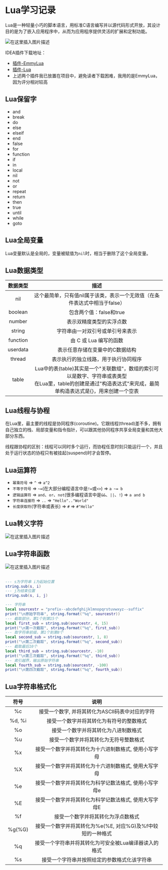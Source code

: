 # Lua学习记录

Lua是一种轻量小巧的脚本语言，用标准C语言编写并以源代码形式开放，其设计目的是为了嵌入应用程序中，从而为应用程序提供灵活的扩展和定制功能。

![在这里插入图片描述](https://github.com/ChenYikunReal/lua_training/blob/master/images/lua-bits.jpg?x-oss-process=image/watermark,type_ZmFuZ3poZW5naGVpdGk,shadow_10,text_aHR0cHM6Ly9ibG9nLmNzZG4ubmV0L3dlaXhpbl80Mzg5NjMxOA==,size_16,color_FFFFFF,t_70)


IDEA插件下载地址：
- [插件-EmmyLua](https://plugins.jetbrains.com/plugin/9768-emmylua)
- [插件-Lua](https://plugins.jetbrains.com/plugin/5055-lua)
- 上述两个插件我已放置在项目中，避免读者下载困难，我用的是EmmyLua，因为评分相对较高

## Lua保留字
- and
- break 
- do
- else
- elseif
- end 
- false
- for
- function
- if 
- in
- local
- nil
- not 
- or
- repeat
- return
- then 
- true
- until
- while
- goto

## Lua全局变量
Lua变量默认是全局的，变量被赋值为`nil`时，相当于删除了这个全局变量。

## Lua数据类型
|数据类型 | 描述|
|:---:|:---:|
|nil | 这个最简单，只有值nil属于该类，表示一个无效值（在条件表达式中相当于false）
|boolean | 包含两个值：false和true
|number | 表示双精度类型的实浮点数
|string | 字符串由一对双引号或单引号来表示
|function | 由 C 或 Lua 编写的函数
|userdata | 表示任意存储在变量中的C数据结构
|thread | 表示执行的独立线路，用于执行协同程序
|table | Lua中的表(table)其实是一个"关联数组"，数组的索引可以是数字、字符串或表类型<br/>在Lua里，table的创建是通过"构造表达式"来完成，最简单构造表达式是{}，用来创建一个空表

## Lua线程与协程
在Lua里，最主要的线程是协同程序(coroutine)。它跟线程(thread)差不多，拥有自己独立的栈、局部变量和指令指针，可以跟其他协同程序共享全局变量和其他大部分东西。

线程跟协程的区别：线程可以同时多个运行，而协程任意时刻只能运行一个，并且处于运行状态的协程只有被挂起(suspend)时才会暂停。

## Lua运算符
- `幂乘符号` => `^` => `a^2`
- `不等于符号` => `~=`(在大部分编程语言中是`!=`或`<>`) => `a ~= b`
- `逻辑运算符` => `and`、`or`、`not`(很多编程语言中是`&&`、`||`、`!`) => `a and b`
- `字符串连接符` => `..` => `"Hello".."World"`
- `长度获取符`(字符串或表长) => `#` => `#"Hello"`

## Lua转义字符
![在这里插入图片描述](https://github.com/ChenYikunReal/lua_training/blob/master/images/转义字符.png?x-oss-process=image/watermark,type_ZmFuZ3poZW5naGVpdGk,shadow_10,text_aHR0cHM6Ly9ibG9nLmNzZG4ubmV0L3dlaXhpbl80Mzg5NjMxOA==,size_16,color_FFFFFF,t_70)

## Lua字符串函数
![在这里插入图片描述](https://github.com/ChenYikunReal/lua_training/blob/master/images/string-function.png?x-oss-process=image/watermark,type_ZmFuZ3poZW5naGVpdGk,shadow_10,text_aHR0cHM6Ly9ibG9nLmNzZG4ubmV0L3dlaXhpbl80Mzg5NjMxOA==,size_16,color_FFFFFF,t_70)
<br/><br/>
```lua
--- s为字符串 i为起始位置
string.sub(s, i)
--- j为结束位置
string.sub(s, i, j)

--- 字符串
local sourcestr = "prefix--abcdefghijklmnopqrstuvwxyz--suffix"
print("\n原始字符串", string.format("%q", sourcestr))
--- 截取部分，第1个到第15个
local first_sub = string.sub(sourcestr, 4, 15)
print("\n第一次截取", string.format("%q", first_sub))
--- 取字符串前缀，第1个到第8个
local second_sub = string.sub(sourcestr, 1, 8)
print("\n第二次截取", string.format("%q", second_sub))
--- 截取最后10个
local third_sub = string.sub(sourcestr, -10)
print("\n第三次截取", string.format("%q", third_sub))
--- 索引越界，输出原始字符串
local fourth_sub = string.sub(sourcestr, -100)
print("\n第四次截取", string.format("%q", fourth_sub))
```

## Lua字符串格式化
| 符号 | 说明 |
|:---:|:---:|
| %c | 接受一个数字, 并将其转化为ASCII码表中对应的字符|
| %d, %i | 接受一个数字并将其转化为有符号的整数格式|
| %o | 接受一个数字并将其转化为八进制数格式|
| %u | 接受一个数字并将其转化为无符号整数格式|
| %x | 接受一个数字并将其转化为十六进制数格式, 使用小写字母|
| %X | 接受一个数字并将其转化为十六进制数格式, 使用大写字母|
| %e | 接受一个数字并将其转化为科学记数法格式, 使用小写字母e|
| %E | 接受一个数字并将其转化为科学记数法格式, 使用大写字母E|
| %f | 接受一个数字并将其转化为浮点数格式|
| %g(%G) | 接受一个数字并将其转化为%e(%E, 对应%G)及%f中较短的一种格式|
| %q | 接受一个字符串并将其转化为可安全被Lua编译器读入的格式|
| %s | 接受一个字符串并按照给定的参数格式化该字符串|
